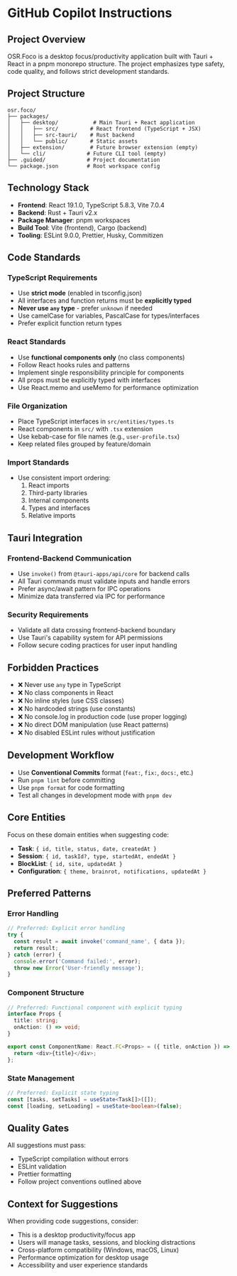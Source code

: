 # GitHub Copilot Instructions

## Project Overview

OSR.Foco is a desktop focus/productivity application built with Tauri + React in a pnpm monorepo structure. The project emphasizes type safety, code quality, and follows strict development standards.

## Project Structure

```
osr.foco/
├── packages/
│   ├── desktop/           # Main Tauri + React application
│   │   ├── src/          # React frontend (TypeScript + JSX)
│   │   ├── src-tauri/    # Rust backend
│   │   └── public/       # Static assets
│   ├── extension/        # Future browser extension (empty)
│   └── cli/             # Future CLI tool (empty)
├── .guided/             # Project documentation
└── package.json         # Root workspace config
```

## Technology Stack

- **Frontend**: React 19.1.0, TypeScript 5.8.3, Vite 7.0.4
- **Backend**: Rust + Tauri v2.x
- **Package Manager**: pnpm workspaces
- **Build Tool**: Vite (frontend), Cargo (backend)
- **Tooling**: ESLint 9.0.0, Prettier, Husky, Commitizen

## Code Standards

### TypeScript Requirements

- Use **strict mode** (enabled in tsconfig.json)
- All interfaces and function returns must be **explicitly typed**
- **Never use `any` type** - prefer `unknown` if needed
- Use camelCase for variables, PascalCase for types/interfaces
- Prefer explicit function return types

### React Standards

- Use **functional components only** (no class components)
- Follow React hooks rules and patterns
- Implement single responsibility principle for components
- All props must be explicitly typed with interfaces
- Use React.memo and useMemo for performance optimization

### File Organization

- Place TypeScript interfaces in `src/entities/types.ts`
- React components in `src/` with `.tsx` extension
- Use kebab-case for file names (e.g., `user-profile.tsx`)
- Keep related files grouped by feature/domain

### Import Standards

- Use consistent import ordering:
  1. React imports
  2. Third-party libraries
  3. Internal components
  4. Types and interfaces
  5. Relative imports

## Tauri Integration

### Frontend-Backend Communication

- Use `invoke()` from `@tauri-apps/api/core` for backend calls
- All Tauri commands must validate inputs and handle errors
- Prefer async/await pattern for IPC operations
- Minimize data transferred via IPC for performance

### Security Requirements

- Validate all data crossing frontend-backend boundary
- Use Tauri's capability system for API permissions
- Follow secure coding practices for user input handling

## Forbidden Practices

- ❌ Never use `any` type in TypeScript
- ❌ No class components in React
- ❌ No inline styles (use CSS classes)
- ❌ No hardcoded strings (use constants)
- ❌ No console.log in production code (use proper logging)
- ❌ No direct DOM manipulation (use React patterns)
- ❌ No disabled ESLint rules without justification

## Development Workflow

- Use **Conventional Commits** format (`feat:`, `fix:`, `docs:`, etc.)
- Run `pnpm lint` before committing
- Use `pnpm format` for code formatting
- Test all changes in development mode with `pnpm dev`

## Core Entities

Focus on these domain entities when suggesting code:

- **Task**: `{ id, title, status, date, createdAt }`
- **Session**: `{ id, taskId?, type, startedAt, endedAt }`
- **BlockList**: `{ id, site, updatedAt }`
- **Configuration**: `{ theme, brainrot, notifications, updatedAt }`

## Preferred Patterns

### Error Handling

```typescript
// Preferred: Explicit error handling
try {
  const result = await invoke('command_name', { data });
  return result;
} catch (error) {
  console.error('Command failed:', error);
  throw new Error('User-friendly message');
}
```

### Component Structure

```typescript
// Preferred: Functional component with explicit typing
interface Props {
  title: string;
  onAction: () => void;
}

export const ComponentName: React.FC<Props> = ({ title, onAction }) => {
  return <div>{title}</div>;
};
```

### State Management

```typescript
// Preferred: Explicit state typing
const [tasks, setTasks] = useState<Task[]>([]);
const [loading, setLoading] = useState<boolean>(false);
```

## Quality Gates

All suggestions must pass:

- TypeScript compilation without errors
- ESLint validation
- Prettier formatting
- Follow project conventions outlined above

## Context for Suggestions

When providing code suggestions, consider:

- This is a desktop productivity/focus app
- Users will manage tasks, sessions, and blocking distractions
- Cross-platform compatibility (Windows, macOS, Linux)
- Performance optimization for desktop usage
- Accessibility and user experience standards
